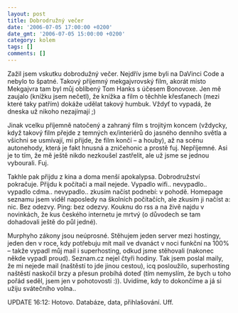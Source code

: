 ```yaml
---
layout: post
title: Dobrodružný večer
date: '2006-07-05 17:00:00 +0200'
date_gmt: '2006-07-05 15:00:00 +0200'
category: kolem
tags: []
comments: []
---
```

<p>Zažil jsem vskutku dobrodužný večer. Nejdřív jsme byli na DaVinci Code a nebylo to špatné. Takový příjemný mekgajvrovský film, akorát místo Mekgajvra tam byl můj oblíbený Tom Hanks s účesem Bonovoxe. Jen mě zaujalo (knížku jsem nečetl), že knížka a film o těchhle křesťanech (mezi které taky patřím) dokáže udělat takový humbuk. Vždyť to vypadá, že dneska už nikoho nezajímají ;)</p>
<p>Jinak vcelku příjemně natočený a zahraný film s trojitým koncem (vždycky, když takový film přejde z temných ex/interiérů do jasného denního světla a všichni se usmívají, mi přijde, že film končí &ndash; a houby), až na scénu autonehody, která je fakt hnusná a zničehonic a prostě fuj. Nepříjemné. Asi je to tím, že mě ještě nikdo nezkoušel zastřelit, ale už jsme se jednou vybourali. Fuj.</p>
<p>Takhle pak přijdu z kina a doma menší apokalypsa. Dobrodružství pokračuje. Přijdu k počítači a mail nejede. Vypadlo wifi.. nevypadlo.. vypadlo cdma.. nevypadlo.. zkusím načíst podnebí: v pohodě. Homepage seznamu jsem viděl naposledy na školních počítačích, ale zkusím ji načíst a: nic. Bez odezvy. Ping: bez odezvy. Kouknu do rss a na živě najdu v novinkách, že kus českého internetu je mrtvý (o důvodech se tam dohadovali ještě do půl jedné).</p>
<p>Murphyho zákony jsou neúprosné. Stěhujem jeden server mezi hostingy, jeden den v roce, kdy potřebuju mít mail ve dvanáct v noci funkční na 100% &ndash; takže vypadl můj mail i superhosting, odkud jsme stěhovali (nakonec někde vypadl proud). Seznam.cz nejel čtyři hodiny. Tak jsem poslal maily, že mi nejede mail (naštěstí to jde jinou cestou), icq posloužilo, superhosting naštěstí naskočil brzy a přesun probíhá doteď (tím nemyslím, že bych u toho pořád seděl, jsem jen v pohotovosti :)). Uvidíme, kdy to dokončíme a já si užiju svátečního volna..</p>
<p>UPDATE 16:12: Hotovo. Databáze, data, přihlašování. Uff.</p>
